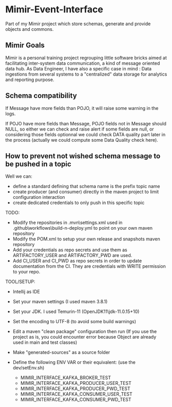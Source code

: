 # Mimir-Event-Interface
Part of my Mimir project which store schemas, generate and provide objects and commons.

## Mimir Goals

Mimir is a personal training project regrouping little software bricks aimed at facilitating inter-system data communication, a kind of message oriented data hub.
As Data Engineer, I have also a specific case in mind : Data ingestions from several systems to a "centralized" data storage for analytics and reporting purpose.

## Schema compatibility

If Message have more fields than POJO, it will raise some warning in the logs.

If POJO have more fields than Message, POJO fields not in Message should NULL, so either we can check and raise alert if some fields are null, or considering those fields optionnal we could check DATA quality part later in the process (actually we could compute some Data Quality check here).

## How to prevent not wished schema message to be pushed in a topic

Well we can:
- define a standard defining that schema name is the prefix topic name
- create producer (and consumer) directly in the maven project to limit configuration interaction
- create dedicated credentials to only push in this specific topic

TODO:
- Modify the repositories in .mvn\settings.xml used in .github\workflows\build-n-deploy.yml to point on your own maven repository
- Modify the POM.xml to setup your own release and snapshots maven repository
- Add your credentials as repo secrets and use them as ARTIFACTORY_USER and ARTIFACTORY_PWD are used.
- Add CI_USER and CI_PWD as repo secrets in order to update documentation from the CI. They are credentials with WRITE permission to your repo.

TOOL/SETUP:
 - Intellij as IDE
 - Set your maven settings (I used maven 3.8.1)
 - Set your JDK. I used Temurin-11 (OpenJDK11\jdk-11.0.15+10)
 - Set the encoding to UTF-8 (to avoid some build warnings)
 - Edit a maven "clean package" configuration then run (If you use the project as is, you could encounter error because Object are already used in main and test classes)
 - Make "generated-sources" as a source folder

 - Define the following ENV VAR or their equivalent: (use the dev/setEnv.sh)
     - MIMIR_INTERFACE_KAFKA_BROKER_TEST
     - MIMIR_INTERFACE_KAFKA_PRODUCER_USER_TEST
     - MIMIR_INTERFACE_KAFKA_PRODUCER_PWD_TEST
     - MIMIR_INTERFACE_KAFKA_CONSUMER_USER_TEST
     - MIMIR_INTERFACE_KAFKA_CONSUMER_PWD_TEST